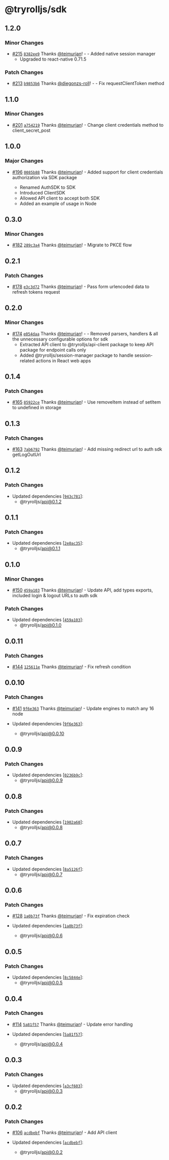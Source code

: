 # @tryrolljs/sdk

## 1.2.0

### Minor Changes

- [#215](https://github.com/TuringAdvisoryGroup/tryrolljs/pull/215) [`8382ee9`](https://github.com/TuringAdvisoryGroup/tryrolljs/commit/8382ee9229bffddef3c16e13289ed6fcdd11b8c5) Thanks [@teimurjan](https://github.com/teimurjan)! - - Added native session manager
  - Upgraded to react-native 0.71.5

### Patch Changes

- [#213](https://github.com/TuringAdvisoryGroup/tryrolljs/pull/213) [`b9853b6`](https://github.com/TuringAdvisoryGroup/tryrolljs/commit/b9853b6145b6b8eee2c4936629e2490c45954778) Thanks [@diegonzs-roll](https://github.com/diegonzs-roll)! - - Fix requestClientToken method

## 1.1.0

### Minor Changes

- [#201](https://github.com/TuringAdvisoryGroup/tryrolljs/pull/201) [`a754219`](https://github.com/TuringAdvisoryGroup/tryrolljs/commit/a7542197dc0fc3574d22411091ca5f4ebc32fd5a) Thanks [@teimurjan](https://github.com/teimurjan)! - Change client credentials method to client_secret_post

## 1.0.0

### Major Changes

- [#196](https://github.com/TuringAdvisoryGroup/tryrolljs/pull/196) [`0085b88`](https://github.com/TuringAdvisoryGroup/tryrolljs/commit/0085b88bbbe7e36f018db79712920f6ef7f5f68f) Thanks [@teimurjan](https://github.com/teimurjan)! - Added support for client credentials authorization via SDK package

  - Renamed AuthSDK to SDK
  - Introduced ClientSDK
  - Allowed API client to accept both SDK
  - Added an example of usage in Node

## 0.3.0

### Minor Changes

- [#182](https://github.com/TuringAdvisoryGroup/tryrolljs/pull/182) [`289c3a4`](https://github.com/TuringAdvisoryGroup/tryrolljs/commit/289c3a4042c7fb5ed8943c6cd49d8d7d5e431cd5) Thanks [@teimurjan](https://github.com/teimurjan)! - Migrate to PKCE flow

## 0.2.1

### Patch Changes

- [#178](https://github.com/TuringAdvisoryGroup/tryrolljs/pull/178) [`e3c3d72`](https://github.com/TuringAdvisoryGroup/tryrolljs/commit/e3c3d7245ea459704557da0b3f3efc73859945b2) Thanks [@teimurjan](https://github.com/teimurjan)! - Pass form urlencoded data to refresh tokens request

## 0.2.0

### Minor Changes

- [#174](https://github.com/TuringAdvisoryGroup/tryrolljs/pull/174) [`e054daa`](https://github.com/TuringAdvisoryGroup/tryrolljs/commit/e054daa7b9b1df1af1a21ddffb4d40b1f666dcd2) Thanks [@teimurjan](https://github.com/teimurjan)! - - Removed parsers, handlers & all the unnecessary configurable options for sdk
  - Extracted API client to @tryrolljs/api-client package to keep API package for endpoint calls only
  - Added @tryrolljs/session-manager package to handle session-related actions in React web apps

## 0.1.4

### Patch Changes

- [#165](https://github.com/TuringAdvisoryGroup/tryrolljs/pull/165) [`85922ce`](https://github.com/TuringAdvisoryGroup/tryrolljs/commit/85922ceedc8671328a82a27a2acbb4a6ffb1cd91) Thanks [@teimurjan](https://github.com/teimurjan)! - Use removeItem instead of setItem to undefined in storage

## 0.1.3

### Patch Changes

- [#163](https://github.com/TuringAdvisoryGroup/tryrolljs/pull/163) [`7ab6792`](https://github.com/TuringAdvisoryGroup/tryrolljs/commit/7ab6792f90c0bb450ea95ca0cfd5920cd7dd2058) Thanks [@teimurjan](https://github.com/teimurjan)! - Add missing redirect url to auth sdk getLogOutUrl

## 0.1.2

### Patch Changes

- Updated dependencies [[`943c781`](https://github.com/TuringAdvisoryGroup/tryrolljs/commit/943c781028b95ac7b5da3e54fdae365eb252e566)]:
  - @tryrolljs/api@0.1.2

## 0.1.1

### Patch Changes

- Updated dependencies [[`2e0ac35`](https://github.com/TuringAdvisoryGroup/tryrolljs/commit/2e0ac356eaacf347dab4cfa8893f60c64986c6a9)]:
  - @tryrolljs/api@0.1.1

## 0.1.0

### Minor Changes

- [#150](https://github.com/TuringAdvisoryGroup/tryrolljs/pull/150) [`459a103`](https://github.com/TuringAdvisoryGroup/tryrolljs/commit/459a1031a9794f9300ea5ddd2113a26d68494fcb) Thanks [@teimurjan](https://github.com/teimurjan)! - Update API, add types exports, included login & logout URLs to auth sdk

### Patch Changes

- Updated dependencies [[`459a103`](https://github.com/TuringAdvisoryGroup/tryrolljs/commit/459a1031a9794f9300ea5ddd2113a26d68494fcb)]:
  - @tryrolljs/api@0.1.0

## 0.0.11

### Patch Changes

- [#144](https://github.com/TuringAdvisoryGroup/tryrolljs/pull/144) [`125611e`](https://github.com/TuringAdvisoryGroup/tryrolljs/commit/125611ef197e3f2368b90885d362da3c5fc8f5f9) Thanks [@teimurjan](https://github.com/teimurjan)! - Fix refresh condition

## 0.0.10

### Patch Changes

- [#141](https://github.com/TuringAdvisoryGroup/tryrolljs/pull/141) [`9f6e363`](https://github.com/TuringAdvisoryGroup/tryrolljs/commit/9f6e3637330ac931b08fa1d21ab9d05cb18a6893) Thanks [@teimurjan](https://github.com/teimurjan)! - Update engines to match any 16 node

- Updated dependencies [[`9f6e363`](https://github.com/TuringAdvisoryGroup/tryrolljs/commit/9f6e3637330ac931b08fa1d21ab9d05cb18a6893)]:
  - @tryrolljs/api@0.0.10

## 0.0.9

### Patch Changes

- Updated dependencies [[`0236b9c`](https://github.com/TuringAdvisoryGroup/tryrolljs/commit/0236b9c45160cdebfcbf8151279e6416b398f8d0)]:
  - @tryrolljs/api@0.0.9

## 0.0.8

### Patch Changes

- Updated dependencies [[`1902a60`](https://github.com/TuringAdvisoryGroup/tryrolljs/commit/1902a605bc5337ac1a572aa658a86649c2ca963b)]:
  - @tryrolljs/api@0.0.8

## 0.0.7

### Patch Changes

- Updated dependencies [[`8a5126f`](https://github.com/TuringAdvisoryGroup/tryrolljs/commit/8a5126fef714d7bdbc458662689dc31fa46a8cfb)]:
  - @tryrolljs/api@0.0.7

## 0.0.6

### Patch Changes

- [#128](https://github.com/TuringAdvisoryGroup/tryrolljs/pull/128) [`1a0b73f`](https://github.com/TuringAdvisoryGroup/tryrolljs/commit/1a0b73f4f02adb19688580f9d0633b3023ed5d2c) Thanks [@teimurjan](https://github.com/teimurjan)! - Fix expiration check

- Updated dependencies [[`1a0b73f`](https://github.com/TuringAdvisoryGroup/tryrolljs/commit/1a0b73f4f02adb19688580f9d0633b3023ed5d2c)]:
  - @tryrolljs/api@0.0.6

## 0.0.5

### Patch Changes

- Updated dependencies [[`8c5844e`](https://github.com/TuringAdvisoryGroup/tryrolljs/commit/8c5844ee42c97a5243e67952b7a3fe743ba11570)]:
  - @tryrolljs/api@0.0.5

## 0.0.4

### Patch Changes

- [#114](https://github.com/TuringAdvisoryGroup/tryrolljs/pull/114) [`5a81f57`](https://github.com/TuringAdvisoryGroup/tryrolljs/commit/5a81f5731e59ef8fe69a141e080f4a7f9717d9f4) Thanks [@teimurjan](https://github.com/teimurjan)! - Update error handling

- Updated dependencies [[`5a81f57`](https://github.com/TuringAdvisoryGroup/tryrolljs/commit/5a81f5731e59ef8fe69a141e080f4a7f9717d9f4)]:
  - @tryrolljs/api@0.0.4

## 0.0.3

### Patch Changes

- Updated dependencies [[`a3cf603`](https://github.com/TuringAdvisoryGroup/tryrolljs/commit/a3cf603cb3fe83ba6b6800c99ac5186c106619b2)]:
  - @tryrolljs/api@0.0.3

## 0.0.2

### Patch Changes

- [#106](https://github.com/TuringAdvisoryGroup/tryrolljs/pull/106) [`acdbebf`](https://github.com/TuringAdvisoryGroup/tryrolljs/commit/acdbebfa9669a894a96c522fab9801aec5e167e9) Thanks [@teimurjan](https://github.com/teimurjan)! - Add API client

- Updated dependencies [[`acdbebf`](https://github.com/TuringAdvisoryGroup/tryrolljs/commit/acdbebfa9669a894a96c522fab9801aec5e167e9)]:
  - @tryrolljs/api@0.0.2
